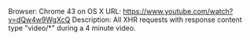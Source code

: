 Browser: Chrome 43 on OS X
URL: https://www.youtube.com/watch?v=dQw4w9WgXcQ
Description: All XHR requests with response content type "video/*" during a 4 minute video.